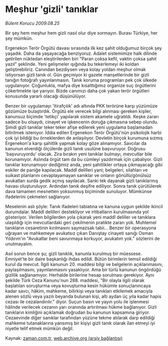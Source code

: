 # Meşhur 'gizli' tanıklar

*Bülent Korucu 2009.08.25*

<tr><td class="metin" colspan="2" style="padding-top: 20px; padding-left: 5px; padding-right: 10px;">Bir şey hem meşhur hem gizli nasıl olur diye sormayın. Burası Türkiye, her şey mümkün.</td></tr><tr><td class="metin" colspan="2" style="padding-top: 20px; padding-left: 5px; padding-right: 10px;"><p>Ergenekon Terör Örgütü davası sırasında ilk kez şahit olduğumuz birçok şey yaşadık. Daha da yaşayacağa benziyoruz. Adalet sistemimize halk dilinde getirilen nüktedan eleştirilerden biri "Paran çoksa kefil, vaktin çoksa şahit yazıl" şeklinde. Yeni gelişmeler ışığında bu tekerlemeyi iki koldan geliştirebiliriz. Canından bezdiysen veya kolay yoldan meşhur olmak istiyorsan gizli tanık ol. Gün geçmiyor ki gazete manşetlerinde bir gizli tanığın fotoğrafı yayınlanmasın. Tanık koruma programları pek çok ülkede uygulanıyor. Çoğunlukla, mafya diye kısalttığımız organize suç örgütlerini çökertmekte işe yarıyor. Bizde canımızı daha çok yakan terör örgütleri konusunda yararlı olacağı düşünülüyor.
<p> Benzer bir uygulamayı 'itirafçılık' adı altında PKK terörüne karşı yüzümüze gözümüze bulaştırdık. Örgütü ele verecek bilgi alınması gereken kişiler, kanunsuz biçimde 'tetikçi' yapılarak sistem akamete uğratıldı. Keşke zararı sadece bu olsaydı, cinayet ve işkencenin doruğa çıkmasına sebep olundu. Şimdi gizli tanıklar teker teker afişe edilerek yeni uygulama başlamadan bitirilmek isteniyor. İddia edilen Ergenekon Terör Örgütü'nün psikolojik harbi çok iyi bildiği bu örneklerden de anlaşılıyor. Devletin birçok kurumuna sızmış Ergenekon'a karşı şahitlik yapmak kolay göze alınamıyor. Savcılar da kanunun elverdiği ölçülerde gizli tanık usulüne başvuruyor. Doğrusu 'başvuruyordu' olacak. Zira bırakın yeni tanıklar bulmayı, mevcutlar bile korunamıyor. Aslında örgüt tam da bu cümleyi yazdırmak için çabalıyor. Gizli tanıklar korunamıyor dediğimiz anda, yeni şahitlikler ortaya çıkmayacağı gibi eskiler de paniğe kapılacak. Maddî delilleri yani; belgeleri, silahları ve suikast planlarını cevaplayamayan sanıklar ve onların gönüllü/gönülsüz avukatları surda gedik açmış sayılacak. Sanki tek dayanak gizli tanıklarmış havası oluşturuluyor. Ardından tanık deşifre ediliyor. Sonra tanık çürütülerek dava tamamen mesnetten yoksunmuş biçiminde sunuluyor. Mümkünse ifadelerini çekmeleri sağlanıyor.
<p> Meselenin aslı şöyle: Tanık ifadeleri tabiatına ve kanuna uygun şekilde ikincil durumdalar. Maddî delilleri destekliyor ve irtibatların kurulmasında yol gösteriyor. Verilen bilgilerden yola çıkarak yeni maddî deliller ve tanıklara ulaşıldığı için mevcutlardaki geri çekilmenin pratikte zararı yok. Muhtemel tanıkların cesaretinin kırılmasını saymazsak tabii... Benzer bir operasyona uğrayan ve mahkemeye avukatsız çıkan Danıştay cinayeti sanığı Osman Yıldırım'ın "Avukatlar beni savunmaya korkuyor, avukatım yok." sözlerini de unutmayalım.
<p> Asıl sorun bence şu; gizli tanıklık, kanunla kurulmuş bir müessese. Emniyet'te bir daire başkanlığı ihdas edildi. Bütün birimlerin temsil edildiği kurul da mevcut. İlgili kanunun 20. maddesi bilgi ve belgelerin açıklanmasını, paylaşılmasını, yayınlanmasını yasaklıyor. Ama bir türlü kanunun öngördüğü gizlilik sağlanamıyor. Herhalde birilerine hesap sorulması gerekiyor. Aynı şekilde Türk Ceza Kanunu'nun 288. maddesi, "Bir olayla ilgili olarak başlatılan soruşturma veya kovuşturma kesin hükümle sonuçlanıncaya kadar savcı, hâkim, mahkeme, bilirkişi veya tanıkları etkilemek amacıyla alenen sözlü veya yazılı beyanda bulunan kişi, altı aydan üç yıla kadar hapis cezası ile cezalandırılır." diyor. Suçun basın ve yayın yolu ile işlenmesi hâlinde verilecek cezanın yarı oranında artırılması hükme bağlanıyor. Gizli tanıkların kimliğini açıklamak doğrudan bu kanunun kapsamına giriyor. Cezaevinde diğer sanıklar tarafından yüzüne tekme atılarak darp edildiği mahkeme tutanaklarına yansımış bir kişiyi gizli tanık olarak ilan etmeyi iyi niyetle telif etmek mümkün değil. <br/></p></p></p></p></td></tr>

Kaynak: [zaman.com.tr](http://zaman.com.tr/yazar.do?yazino=884234), [web.archive.org (arşiv bağlantısı)](http://web.archive.org/web/20090901175216/http://www.zaman.com.tr:80/yazar.do?yazino=884234)
